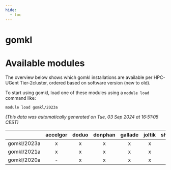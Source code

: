 ```yaml
---
hide:
  - toc
---
```


gomkl
=====

# Available modules


The overview below shows which gomkl installations are available per HPC-UGent Tier-2cluster, ordered based on software version (new to old).

To start using gomkl, load one of these modules using a `module load` command like:

```shell
module load gomkl/2023a
```

*(This data was automatically generated on Tue, 03 Sep 2024 at 16:51:05 CEST)*  

| |accelgor|doduo|donphan|gallade|joltik|shinx|skitty|
| :---: | :---: | :---: | :---: | :---: | :---: | :---: | :---: |
|gomkl/2023a|x|x|x|x|x|x|x|
|gomkl/2021a|x|x|x|x|x|-|x|
|gomkl/2020a|-|x|x|x|x|-|x|
